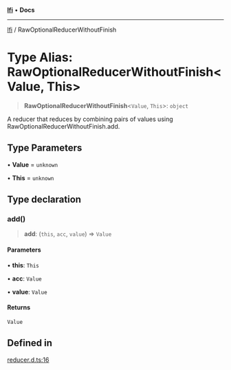 [**lfi**](../readme.md) • **Docs**

***

[lfi](../globals.md) / RawOptionalReducerWithoutFinish

# Type Alias: RawOptionalReducerWithoutFinish\<Value, This\>

> **RawOptionalReducerWithoutFinish**\<`Value`, `This`\>: `object`

A reducer that reduces by combining pairs of values using
RawOptionalReducerWithoutFinish.add.

## Type Parameters

• **Value** = `unknown`

• **This** = `unknown`

## Type declaration

### add()

> **add**: (`this`, `acc`, `value`) => `Value`

#### Parameters

• **this**: `This`

• **acc**: `Value`

• **value**: `Value`

#### Returns

`Value`

## Defined in

[reducer.d.ts:16](https://github.com/TomerAberbach/lfi/blob/e98b31ea37c84de0758cf58c8fcf28193f36b533/src/operations/reducer.d.ts#L16)
